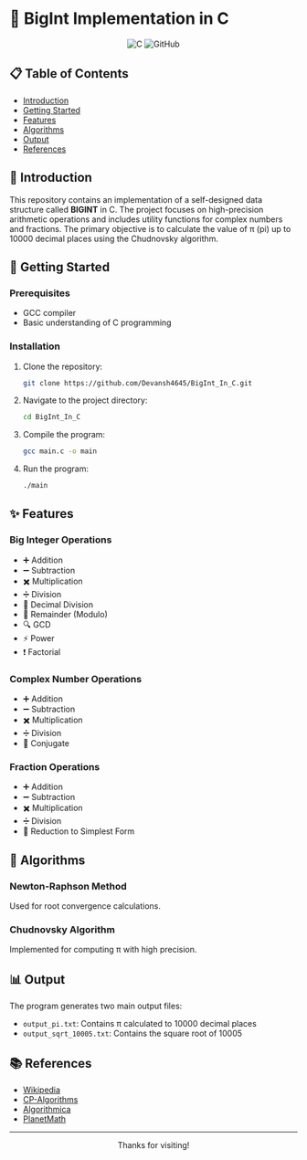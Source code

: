 # 🧮 BigInt Implementation in C

<div align="center">
  
![C](https://img.shields.io/badge/C-00599C?style=for-the-badge&logo=c&logoColor=white)
![GitHub](https://img.shields.io/badge/GitHub-100000?style=for-the-badge&logo=github&logoColor=white)

</div>

## 📋 Table of Contents
- [Introduction](#-introduction)
- [Getting Started](#-getting-started)
- [Features](#-features)
- [Algorithms](#-algorithms)
- [Output](#-output)
- [References](#-references)

## 🌟 Introduction

This repository contains an implementation of a self-designed data structure called **BIGINT** in C. The project focuses on high-precision arithmetic operations and includes utility functions for complex numbers and fractions. The primary objective is to calculate the value of π (pi) up to 10000 decimal places using the Chudnovsky algorithm.

## 🚀 Getting Started

### Prerequisites
- GCC compiler
- Basic understanding of C programming

### Installation
1. Clone the repository:
   ```bash
   git clone https://github.com/Devansh4645/BigInt_In_C.git
   ```
2. Navigate to the project directory:
   ```bash
   cd BigInt_In_C
   ```
3. Compile the program:
   ```bash
   gcc main.c -o main
   ```
4. Run the program:
   ```bash
   ./main
   ```

## ✨ Features

### Big Integer Operations
- ➕ Addition
- ➖ Subtraction
- ✖️ Multiplication
- ➗ Division
- 🔢 Decimal Division
- 🔄 Remainder (Modulo)
- 🔍 GCD
- ⚡ Power
- ❗ Factorial

### Complex Number Operations
- ➕ Addition
- ➖ Subtraction
- ✖️ Multiplication
- ➗ Division
- 🔄 Conjugate

### Fraction Operations
- ➕ Addition
- ➖ Subtraction
- ✖️ Multiplication
- ➗ Division
- 🔄 Reduction to Simplest Form

## 🔬 Algorithms

### Newton-Raphson Method
Used for root convergence calculations.

### Chudnovsky Algorithm
Implemented for computing π with high precision.

## 📊 Output

The program generates two main output files:
- `output_pi.txt`: Contains π calculated to 10000 decimal places
- `output_sqrt_10005.txt`: Contains the square root of 10005

## 📚 References

- [Wikipedia](https://www.wikipedia.org/)
- [CP-Algorithms](https://cp-algorithms.com/)
- [Algorithmica](https://algorithmica.org/)
- [PlanetMath](https://planetmath.org/)

---

<div align="center">
  
Thanks for visiting!

</div>
